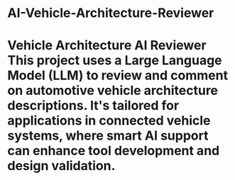 # AI-Vehicle-Architecture-Reviewer
 # Vehicle Architecture AI Reviewer  This project uses a Large Language Model (LLM) to review and comment on automotive vehicle architecture descriptions. It's tailored for applications in connected vehicle systems, where smart AI support can enhance tool development and design validation.
